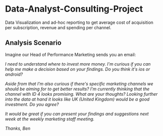 # Data-Analyst-Consulting-Project
Data Visualization and ad-hoc reporting to get average cost of acquisition per subscription, revenue and spending per channel.


## **Analysis Scenario**

Imagine our Head of Performance Marketing sends you an email:

*I need to understand where to invest more money. I'm curious if you can help me make a decision based on your findings. Do you think it's ios or android?*

*Aside from that I'm also curious if there's specific marketing channels we should be aiming for to get better results? I'm currently thinking that the channel with ID 4 looks promising. What are your thoughts? Looking further into the data at hand it looks like UK (United Kingdom) would be a good investment. Do you agree?*

*It would be great if you can present your findings and suggestions next week at the weekly marketing staff meeting.*

*Thanks, Ben*

